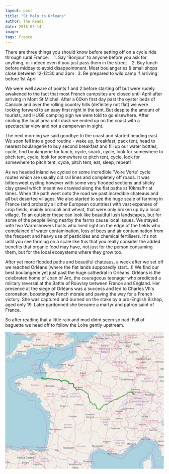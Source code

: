 ```yaml
---
layout: post
title: "St Malo to Orleans"
author: The Reads
date: 2018-03-14
image:
tags: France
---
```


There are three things you should know before setting off on a cycle ride through rural France:  
  1. Say 'Bonjour' to anyone before you ask for anything, or indeed even if you just pass them in the street  
  2. Buy lunch before midday to avoid disappointment. Most boulangeries & small shops close between 12-12:30 and 3pm   
  3. Be prepared to wild camp if arriving before 1st April

We were well aware of points 1 and 2 before starting off but were rudely awakened to the fact that most French campsites are closed until April after arriving in Mont St Michel. After a 60km first day past the oyster beds of Cancale and over the rolling country hills (definitely not flat) we were looking forward to an easy first night in the tent. But despite the amount of tourists, and HUGE camping sign we were told to go elsewhere. After circling the local area until dusk we ended up on the coast with a spectacular view and not a campervan in sight.

The next morning we said goodbye to the coast and started heading east. We soon fell into a good routine - wake up, breakfast, pack tent, head to nearest boulangerie to buy second breakfast and fill up our water bottles, cycle, find boulangerie for lunch, cycle, snack, cycle, look for somewhere to pitch tent, cycle, look for somewhere to pitch tent, cycle, look for somewhere to pitch tent, cycle, pitch tent, eat, sleep, repeat!

As we headed inland we cycled on some incredible 'Voire Verte' cycle routes which are usually old rail lines and completely off roads. It was bittersweet cycling however with some very flooded sections and sticky clay gravel which meant we crawled along the flat paths at 10kms/hr at times. When the path went onto the road we past incredible chateaus and all but deserted villages. We also started to see the huge scale of farming in France (and probably all other European countries) with vast expanses of crop fields, mainly broccoli and wheat, that were only broken up by a local village. To an outsider these can look like beautiful lush landscapes, but for some of the people living nearby the farms cause local issues. We stayed with two Warmshowers hosts who lived right on the edge of the fields who complained of water contamination, loss of bees and air contamination from the frequent and heavy use of pesticides and chemical fertilisers. It's not until you see farming on a scale like this that you really consider the added benefits that organic food may have, not just for the person consuming them, but for the local ecosystems where they grow too.  

After yet more flooded paths and beautiful chateaus, a week after we set off we reached Orléans (where the flat lands supposedly start...)! We find our best boulangerie yet just past the huge cathedral in Orléans. Orléans is the celebrated home of Joan of Arc, the courageous teenager who predicted a military reversal at the Battle of Rouvray between France and England. Her presence at the siege of Orléans was a success and led to Charles VII's coronation, boostingthe Fench morale and paving the way for a French victory. She was captured and burned on the stake by a pro-English Bishop, aged only 19. Later pardonned she became a martyr and patron saint of France.  

So after reading that a little rain and mud didnt seem so bad! Full of baguette we head off to follow the Loire gently upstream.

![FranceMap](assets/img/FranceMap.png)

